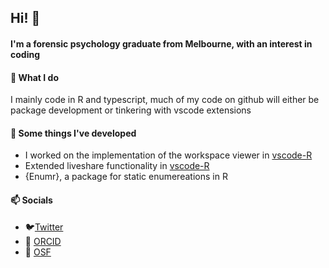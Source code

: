 ## Hi! 👋

#### I'm a forensic psychology graduate from Melbourne, with an interest in coding

#### 🔭 What I do
I mainly code in R and typescript, much of my code on github will either be package development or tinkering with vscode extensions

#### 🌱 Some things I've developed
  - I worked on the implementation of the workspace viewer in [vscode-R](https://github.com/Ikuyadeu/vscode-R) 
  - Extended liveshare functionality in [vscode-R](https://github.com/Ikuyadeu/vscode-R)
  - {Enumr}, a package for static enumereations in R

#### 📫 Socials
- 🐦[Twitter](https://twitter.com/ElianHugh)
- 🔬 [ORCID](https://orcid.org/0000-0001-8008-3165)
- 🔬 [OSF](https://osf.io/g5cm4/)

<!--
**ElianHugh/ElianHugh** is a ✨ _special_ ✨ repository because its `README.md` (this file) appears on your GitHub profile.

Here are some ideas to get you started:

- 🔭 I’m currently working on ...
- 🌱 I’m currently learning ...
- 👯 I’m looking to collaborate on ...
- 🤔 I’m looking for help with ...
- 💬 Ask me about ...
- 📫 How to reach me: ...
- 😄 Pronouns: ...
- ⚡ Fun fact: ...
-->
